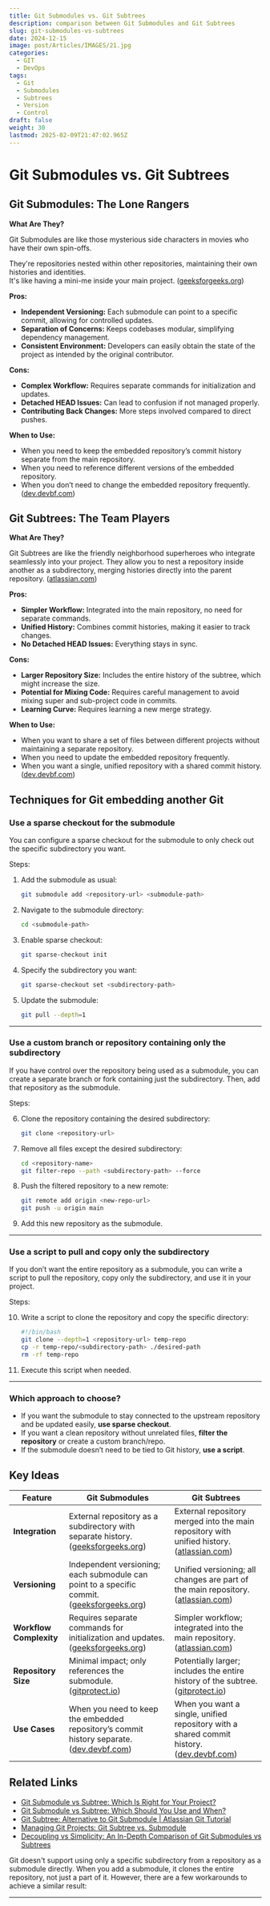 ```yaml
---
title: Git Submodules vs. Git Subtrees
description: comparison between Git Submodules and Git Subtrees
slug: git-submodules-vs-subtrees
date: 2024-12-15
image: post/Articles/IMAGES/21.jpg
categories:
  - GIT
  - DevOps
tags:
  - Git
  - Submodules
  - Subtrees
  - Version
  - Control
draft: false
weight: 30
lastmod: 2025-02-09T21:47:02.965Z
---
```

# Git Submodules vs. Git Subtrees

## Git Submodules: The Lone Rangers

**What Are They?**

Git Submodules are like those mysterious side characters in movies who have their own spin-offs.

They're repositories nested within other repositories, maintaining their own histories and identities.\
It's like having a mini-me inside your main project. ([geeksforgeeks.org](https://www.geeksforgeeks.org/git-subtree-vs-git-submodule/))

**Pros:**

* **Independent Versioning:** Each submodule can point to a specific commit, allowing for controlled updates.
* **Separation of Concerns:** Keeps codebases modular, simplifying dependency management.
* **Consistent Environment:** Developers can easily obtain the state of the project as intended by the original contributor.

**Cons:**

* **Complex Workflow:** Requires separate commands for initialization and updates.
* **Detached HEAD Issues:** Can lead to confusion if not managed properly.
* **Contributing Back Changes:** More steps involved compared to direct pushes.

**When to Use:**

* When you need to keep the embedded repository’s commit history separate from the main repository.
* When you need to reference different versions of the embedded repository.
* When you don’t need to change the embedded repository frequently. ([dev.devbf.com](https://dev.devbf.com/posts/git-submodule-vs-subtree-which-should-you-use-and-when-719ab/))

## Git Subtrees: The Team Players

**What Are They?**

Git Subtrees are like the friendly neighborhood superheroes who integrate seamlessly into your project. They allow you to nest a repository inside another as a subdirectory, merging histories directly into the parent repository. ([atlassian.com](https://www.atlassian.com/git/tutorials/git-subtree))

**Pros:**

* **Simpler Workflow:** Integrated into the main repository, no need for separate commands.
* **Unified History:** Combines commit histories, making it easier to track changes.
* **No Detached HEAD Issues:** Everything stays in sync.

**Cons:**

* **Larger Repository Size:** Includes the entire history of the subtree, which might increase the size.
* **Potential for Mixing Code:** Requires careful management to avoid mixing super and sub-project code in commits.
* **Learning Curve:** Requires learning a new merge strategy.

**When to Use:**

* When you want to share a set of files between different projects without maintaining a separate repository.
* When you need to update the embedded repository frequently.
* When you want a single, unified repository with a shared commit history. ([dev.devbf.com](https://dev.devbf.com/posts/git-submodule-vs-subtree-which-should-you-use-and-when-719ab/))

## Techniques for Git embedding another Git

### **Use a sparse checkout for the submodule**

You can configure a sparse checkout for the submodule to only check out the specific subdirectory you want.

Steps:

1. Add the submodule as usual:

   ```bash
   git submodule add <repository-url> <submodule-path>
   ```

2. Navigate to the submodule directory:

   ```bash
   cd <submodule-path>
   ```

3. Enable sparse checkout:

   ```bash
   git sparse-checkout init
   ```

4. Specify the subdirectory you want:

   ```bash
   git sparse-checkout set <subdirectory-path>
   ```

5. Update the submodule:

   ```bash
   git pull --depth=1
   ```

***

### **Use a custom branch or repository containing only the subdirectory**

If you have control over the repository being used as a submodule, you can create a separate branch or fork containing just the subdirectory. Then, add that repository as the submodule.

Steps:

6. Clone the repository containing the desired subdirectory:

   ```bash
   git clone <repository-url>
   ```

7. Remove all files except the desired subdirectory:

   ```bash
   cd <repository-name>
   git filter-repo --path <subdirectory-path> --force
   ```

8. Push the filtered repository to a new remote:

   ```bash
   git remote add origin <new-repo-url>
   git push -u origin main
   ```

9. Add this new repository as the submodule.

***

### **Use a script to pull and copy only the subdirectory**

If you don’t want the entire repository as a submodule, you can write a script to pull the repository, copy only the subdirectory, and use it in your project.

Steps:

10. Write a script to clone the repository and copy the specific directory:

    ```bash
    #!/bin/bash
    git clone --depth=1 <repository-url> temp-repo
    cp -r temp-repo/<subdirectory-path> ./desired-path
    rm -rf temp-repo
    ```

11. Execute this script when needed.

***

### **Which approach to choose?**

* If you want the submodule to stay connected to the upstream repository and be updated easily, **use sparse checkout**.
* If you want a clean repository without unrelated files, **filter the repository** or create a custom branch/repo.
* If the submodule doesn’t need to be tied to Git history, **use a script**.

## Key Ideas

| Feature                 | Git Submodules                                                                                                                                                                        | Git Subtrees                                                                                                                                                                          |
| ----------------------- | ------------------------------------------------------------------------------------------------------------------------------------------------------------------------------------- | ------------------------------------------------------------------------------------------------------------------------------------------------------------------------------------- |
| **Integration**         | External repository as a subdirectory with separate history. ([geeksforgeeks.org](https://www.geeksforgeeks.org/git-subtree-vs-git-submodule/))                                       | External repository merged into the main repository with unified history. ([atlassian.com](https://www.atlassian.com/git/tutorials/git-subtree))                                      |
| **Versioning**          | Independent versioning; each submodule can point to a specific commit. ([geeksforgeeks.org](https://www.geeksforgeeks.org/git-subtree-vs-git-submodule/))                             | Unified versioning; all changes are part of the main repository. ([atlassian.com](https://www.atlassian.com/git/tutorials/git-subtree))                                               |
| **Workflow Complexity** | Requires separate commands for initialization and updates. ([geeksforgeeks.org](https://www.geeksforgeeks.org/git-subtree-vs-git-submodule/))                                         | Simpler workflow; integrated into the main repository. ([atlassian.com](https://www.atlassian.com/git/tutorials/git-subtree))                                                         |
| **Repository Size**     | Minimal impact; only references the submodule. ([gitprotect.io](https://gitprotect.io/blog/managing-git-projects-git-subtree-vs-submodule/))                                          | Potentially larger; includes the entire history of the subtree. ([gitprotect.io](https://gitprotect.io/blog/managing-git-projects-git-subtree-vs-submodule/))                         |
| **Use Cases**           | When you need to keep the embedded repository’s commit history separate. ([dev.devbf.com](https://dev.devbf.com/posts/git-submodule-vs-subtree-which-should-you-use-and-when-719ab/)) | When you want a single, unified repository with a shared commit history. ([dev.devbf.com](https://dev.devbf.com/posts/git-submodule-vs-subtree-which-should-you-use-and-when-719ab/)) |

## Related Links

* [Git Submodule vs Subtree: Which Is Right for Your Project?](https://www.graphapp.ai/blog/git-submodule-vs-subtree-which-is-right-for-your-project)
* [Git Submodule vs Subtree: Which Should You Use and When?](https://dev.devbf.com/posts/git-submodule-vs-subtree-which-should-you-use-and-when-719ab/)
* [Git Subtree: Alternative to Git Submodule | Atlassian Git Tutorial](https://www.atlassian.com/git/tutorials/git-subtree)
* [Managing Git Projects: Git Subtree vs. Submodule](https://gitprotect.io/blog/managing-git-projects-git-subtree-vs-submodule/)
* [Decoupling vs Simplicity: An In-Depth Comparison of Git Submodules vs Subtrees](https://linuxhaxor.net/code/difference-between-git-submodule-and-subtree.html)

Git doesn't support using only a specific subdirectory from a repository as a submodule directly. When you add a submodule, it clones the entire repository, not just a part of it. However, there are a few workarounds to achieve a similar result:

***

<!-- 
Can I have a git repository which has just submodule where only a subdirectory from the repository used as a submodule is included ?
ChatGPT said:
ChatGPT
Git doesn't support using only a specific subdirectory from a repository as a submodule directly. When you add a submodule, it clones the entire repository, not just a part of it. However, there are a few workarounds to achieve a similar result:



-->
